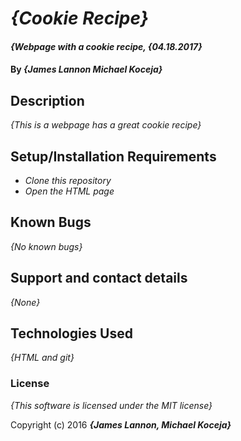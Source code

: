 # _{Cookie Recipe}_

#### _{Webpage with a cookie recipe, {04.18.2017}_

#### By _**{James Lannon Michael Koceja}**_

## Description

_{This is a webpage has a great cookie recipe}_

## Setup/Installation Requirements

* _Clone this repository_
* _Open the HTML page_

## Known Bugs

_{No known bugs}_

## Support and contact details

_{None}_

## Technologies Used

_{HTML and git}_

### License

*{This software is licensed under the MIT license}*

Copyright (c) 2016 **_{James Lannon, Michael Koceja}_**
